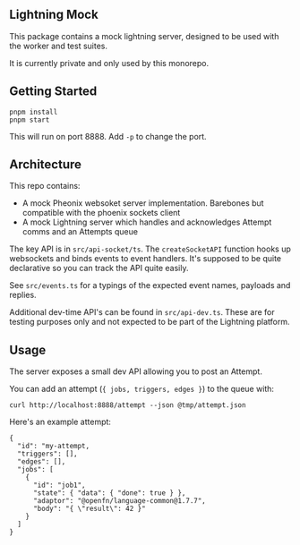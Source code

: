 ## Lightning Mock

This package contains a mock lightning server, designed to be used with the worker and test suites.

It is currently private and only used by this monorepo.

## Getting Started

```
pnpm install
pnpm start
```

This will run on port 8888. Add `-p` to change the port.

## Architecture

This repo contains:

- A mock Pheonix websoket server implementation. Barebones but compatible with the phoenix sockets client
- A mock Lightning server which handles and acknowledges Attempt comms and an Attempts queue

The key API is in `src/api-socket/ts`. The `createSocketAPI` function hooks up websockets and binds events to event handlers. It's supposed to be quite declarative so you can track the API quite easily.

See `src/events.ts` for a typings of the expected event names, payloads and replies.

Additional dev-time API's can be found in `src/api-dev.ts`. These are for testing purposes only and not expected to be part of the Lightning platform.

## Usage

The server exposes a small dev API allowing you to post an Attempt.

You can add an attempt (`{ jobs, triggers, edges }`) to the queue with:

```
curl http://localhost:8888/attempt --json @tmp/attempt.json
```

Here's an example attempt:

```
{
  "id": "my-attempt,
  "triggers": [],
  "edges": [],
  "jobs": [
    {
      "id": "job1",
      "state": { "data": { "done": true } },
      "adaptor": "@openfn/language-common@1.7.7",
      "body": "{ \"result\": 42 }"
    }
  ]
}
```
